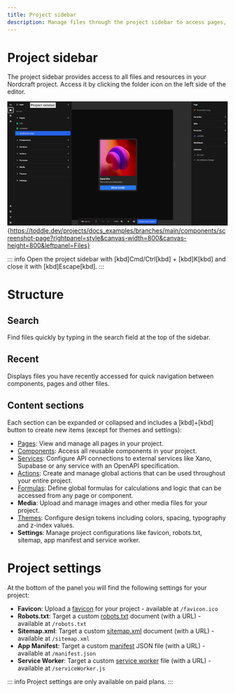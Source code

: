 ```yaml
---
title: Project sidebar
description: Manage files through the project sidebar to access pages, components, APIs, actions, media, themes and project-wide configuration settings.
---
```


# Project sidebar
The project sidebar provides access to all files and resources in your Nordcraft project. Access it by clicking the folder icon on the left side of the editor.

![Project sidebar|16/9](project-sidebar.webp){https://toddle.dev/projects/docs_examples/branches/main/components/screenshot-page?rightpanel=style&canvas-width=800&canvas-height=800&leftpanel=Files}

::: info
Open the project sidebar with [kbd]Cmd/Ctrl[kbd] + [kbd]K[kbd] and close it with [kbd]Escape[kbd].
:::

# Structure
## Search
Find files quickly by typing in the search field at the top of the sidebar.

## Recent
Displays files you have recently accessed for quick navigation between components, pages and other files.

## Content sections
Each section can be expanded or collapsed and includes a [kbd]+[kbd] button to create new items (except for themes and settings):
- [Pages](/pages/overview): View and manage all pages in your project.
- [Components](/components/overview): Access all reusable components in your project.
- [Services](/connecting-data/services): Configure API connections to external services like Xano, Supabase or any service with an OpenAPI specification.
- [Actions](/actions/overview): Create and manage global actions that can be used throughout your entire project.
- [Formulas](/formulas/global-formulas): Define global formulas for calculations and logic that can be accessed from any page or component.
- **Media**: Upload and manage images and other media files for your project.
- [Themes](/styling/theme): Configure design tokens including colors, spacing, typography and z-index values.
- **Settings**: Manage project configurations like favicon, robots.txt, sitemap, app manifest and service worker.

# Project settings
At the bottom of the panel you will find the following settings for your project:
- **Favicon**: Upload a [favicon](https://developer.mozilla.org/en-US/docs/Glossary/Favicon) for your project - available at `/favicon.ico`
- **Robots.txt**: Target a custom [robots.txt](https://developer.mozilla.org/en-US/docs/Glossary/Robots.txt) document (with a URL) - available at `/robots.txt`
- **Sitemap.xml**: Target a custom [sitemap.xml](https://en.wikipedia.org/wiki/Sitemaps) document (with a URL) - available at `/sitemap.xml`
- **App Manifest**: Target a custom [manifest](https://developer.mozilla.org/en-US/docs/Web/Progressive_web_apps/Manifest) JSON file (with a URL) - available at `/manifest.json`
- **Service Worker**: Target a custom [service worker](https://developer.mozilla.org/en-US/docs/Web/API/Service_Worker_API/Using_Service_Workers) file (with a URL) - available at `/serviceWorker.js`

::: info
Project settings are only available on paid plans.
:::